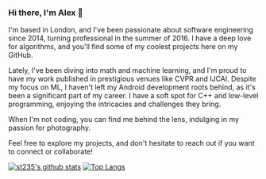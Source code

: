 ### Hi there, I'm Alex 👋

I'm based in London, and I've been passionate about software engineering since 2014, turning professional in the summer of 2016. I have a deep love for algorithms, and you'll find some of my coolest projects here on my GitHub.

Lately, I've been diving into math and machine learning, and I'm proud to have my work published in prestigious venues like CVPR and IJCAI. Despite my focus on ML, I haven't left my Android development roots behind, as it's been a significant part of my career. I have a soft spot for C++ and low-level programming, enjoying the intricacies and challenges they bring.

When I'm not coding, you can find me behind the lens, indulging in my passion for photography.

Feel free to explore my projects, and don't hesitate to reach out if you want to connect or collaborate!

[![st235's github stats](https://github-readme-stats.vercel.app/api?username=st235)](https://github.com/st235?tab=repositories)
[![Top Langs](https://github-readme-stats.vercel.app/api/top-langs/?username=st235&layout=compact&theme=dark&hide=ruby&langs_count=6&card_width=300&hide_border=true&bg_color=ffffff00)](https://github.com/st235?tab=repositories)
